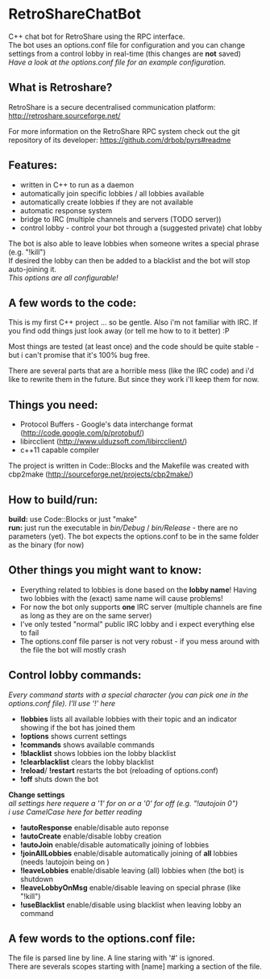 RetroShareChatBot
=================

C++ chat bot for RetroShare using the RPC interface.  
The bot uses an options.conf file for configuration and you can change settings from a control lobby in real-time (this changes are **not** saved)  
_Have a look at the options.conf file for an example configuration._

What is Retroshare?
-------------------
RetroShare is a secure decentralised communication platform:  
http://retroshare.sourceforge.net/

For more information on the RetroShare RPC system check out the git repository of its developer: 
https://github.com/drbob/pyrs#readme

Features:
---------
- written in C++ to run as a daemon
- automatically join specific lobbies / all lobbies available
- automatically create lobbies if they are not available
- automatic response system
- bridge to IRC (multiple channels and servers (TODO server))
- control lobby - control your bot through a (suggested private) chat lobby

The bot is also able to leave lobbies when someone writes a special phrase (e.g. "!kill")  
If desired the lobby can then be added to a blacklist and the bot will stop auto-joining it.  
_This options are all configurable!_

A few words to the code:
------------------------
This is my first C++ project ... so be gentle. Also i'm not familiar with IRC.
If you find odd things just look away (or tell me how to to it better) :P

Most things are tested (at least once) and the code should be quite stable - but i can't promise that it's 100% bug free.

There are several parts that are a horrible mess (like the IRC code) and i'd like to rewrite them in the future. But since they work i'll keep them for now.

Things you need:
----------------
- Protocol Buffers - Google's data interchange format (http://code.google.com/p/protobuf/)
- libircclient (http://www.ulduzsoft.com/libircclient/)
- c++11 capable compiler

The project is written in Code::Blocks and the Makefile was created with cbp2make (http://sourceforge.net/projects/cbp2make/)

How to build/run:
-----------------
__build:__ use Code::Blocks or just "make"  
__run:__ just run the executable in _bin/Debug_ / _bin/Release_ - there are no parameters (yet). The bot expects the options.conf to be in the same folder as the binary (for now)

Other things you might want to know:
------------------------------------
- Everything related to lobbies is done based on the __lobby name__! Having two lobbies with the (exact) same name will cause problems!
- For now the bot only supports __one__ IRC server (multiple channels are fine as long as they are on the same server)
- I've only tested "normal" public IRC lobby and i expect everything else to fail
- The options.conf file parser is not very robust - if you mess around with the file the bot will mostly crash

Control lobby commands:
-----------------------
_Every command starts with a special character (you can pick one in the options.conf file). I'll use '!' here_
- __!lobbies__ lists all available lobbies with their topic and an indicator showing if the bot has joined them
- __!options__ shows current settings
- __!commands__ shows available commands
- __!blacklist__ shows lobbies ion the lobby blacklist
- __!clearblacklist__ clears the lobby blacklist
- __!reload__/ __!restart__ restarts the bot (reloading of options.conf)
- __!off__ shuts down the bot

__Change settings__  
_all settings here requere a '1' for on or a '0' for off (e.g. "!autojoin 0")_  
_i use CamelCase here for better reading_
- __!autoResponse__ enable/disable auto reponse 
- __!autoCreate__ enable/disable lobby creation
- __!autoJoin__ enable/disable automatically joining of lobbies
- __!joinAllLobbies__ enable/disable automatically joining of __all__ lobbies (needs !autojoin being on )
- __!leaveLobbies__ enable/disable leaving (all) lobbies when (the bot) is shutdown
- __!leaveLobbyOnMsg__ enable/disable leaving on special phrase (like "!kill")
- __!useBlacklist__ enable/disable using blacklist when leaving lobby an command

A few words to the options.conf file:
-------------------------------------
The file is parsed line by line. A line staring with '#' is ignored.  
There are severals scopes starting with [name] marking a section of the file.
